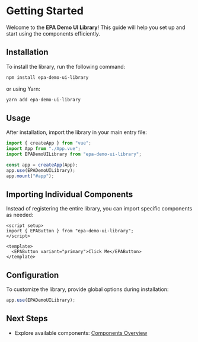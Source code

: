 # Getting Started

Welcome to the **EPA Demo UI Library**! This guide will help you set up and start using the components efficiently.

## Installation

To install the library, run the following command:

```sh
npm install epa-demo-ui-library
```

or using Yarn:

```sh
yarn add epa-demo-ui-library
```

## Usage

After installation, import the library in your main entry file:

```ts
import { createApp } from "vue";
import App from "./App.vue";
import EPADemoUILibrary from "epa-demo-ui-library";

const app = createApp(App);
app.use(EPADemoUILibrary);
app.mount("#app");
```

## Importing Individual Components

Instead of registering the entire library, you can import specific components as needed:

```vue
<script setup>
import { EPAButton } from "epa-demo-ui-library";
</script>

<template>
  <EPAButton variant="primary">Click Me</EPAButton>
</template>
```

## Configuration

To customize the library, provide global options during installation:

```ts
app.use(EPADemoUILibrary);
```

## Next Steps

- Explore available components: [Components Overview](/components)
